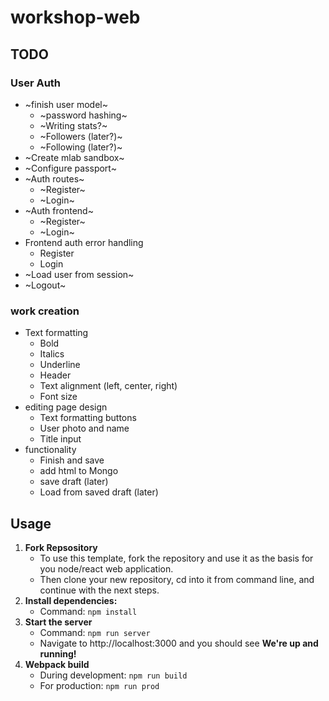 # workshop-web

## TODO

### User Auth
* ~finish user model~
  * ~password hashing~
  * ~Writing stats?~
  * ~Followers (later?)~
  * ~Following (later?)~
* ~Create mlab sandbox~
* ~Configure passport~
* ~Auth routes~
  * ~Register~
  * ~Login~
* ~Auth frontend~
  * ~Register~
  * ~Login~
* Frontend auth error handling
  * Register
  * Login
* ~Load user from session~
* ~Logout~

### work creation
* Text formatting
    * Bold
    * Italics
    * Underline
    * Header
    * Text alignment (left, center, right)
    * Font size
* editing page design
    * Text formatting buttons
    * User photo and name
    * Title input
* functionality
    * Finish and save
    * add html to Mongo
    * save draft (later)
    * Load from saved draft (later)
    
    

## Usage

  1. **Fork Repsository**
      * To use this template, fork the repository and use it as the basis for you node/react web application.
      * Then clone your new repository, cd into it from command line, and continue with the next steps.
  2. **Install dependencies:**
      * Command: ```npm install```
  3. **Start the server**
      * Command: ```npm run server```
      * Navigate to http://localhost:3000 and you should see **We're up and running!**
  4. **Webpack build**
      * During development: ```npm run build```
      * For production: ```npm run prod```

